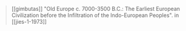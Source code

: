 > [[gimbutas]] "Old Europe c. 7000-3500 B.C.: The Earliest European Civilization before the Infiltration of the Indo-European Peoples". in [[jies-1-1973]]